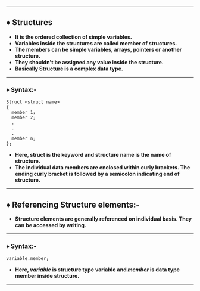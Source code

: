 ------------------------------------------------------------------------------------
## ♦ Structures

* **It is the ordered collection of simple variables.**
* **Variables inside the structures are called member of structures.**
* **The members can be simple variables, arrays, pointers or another structure.**
* **They shouldn't be assigned any value inside the structure.**
* **Basically Structure is a complex data type.**
------------------------------------------------------------------------------------

### ♦ Syntax:- 
```
Struct <struct name>
{
  member 1;
  member 2;
  .
  .
  .
  member n;
};
```

* **Here, struct is the keyword and structure name is the name of structure.**
* **The individual data members are enclosed within curly brackets. The ending curly bracket is followed by a semicolon indicating end of structure.**
----------------------------------------------------------------------------------------

## ♦ Referencing Structure elements:- 

* **Structure elements are generally referenced on individual basis. They can be accessed by writing.**
----------------------------------------------------------------------------------------
### ♦ Syntax:-
```
variable.member;
```
* **Here, *variable* is structure type variable and *member* is data type member inside structure.**

--------------------------------------------------------------------------------------
